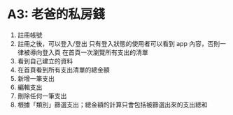 # A3: 老爸的私房錢

1. 註冊帳號
2. 註冊之後，可以登入/登出
   只有登入狀態的使用者可以看到 app 內容，否則一律被導向登入頁
   在首頁一次瀏覽所有支出的清單
3. 看到自己建立的資料
4. 在首頁看到所有支出清單的總金額
5. 新增一筆支出
6. 編輯支出
8. 刪除任何一筆支出
9. 根據「類別」篩選支出；總金額的計算只會包括被篩選出來的支出總和

#
